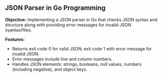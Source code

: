 ## JSON Parser in Go Programming

**Objective:** Implementing a JSON parser in Go that checks JSON syntax and structure along with providing error messages for invalid JSON syantax/files.

**Features:**
- Returns exit code 0 for valid JSON; exit code 1 with error message for invalid JSON.
- Error messages include line and column numbers.
- Handles JSON elements: strings, booleans, null values, numbers (including negative), and object keys.

